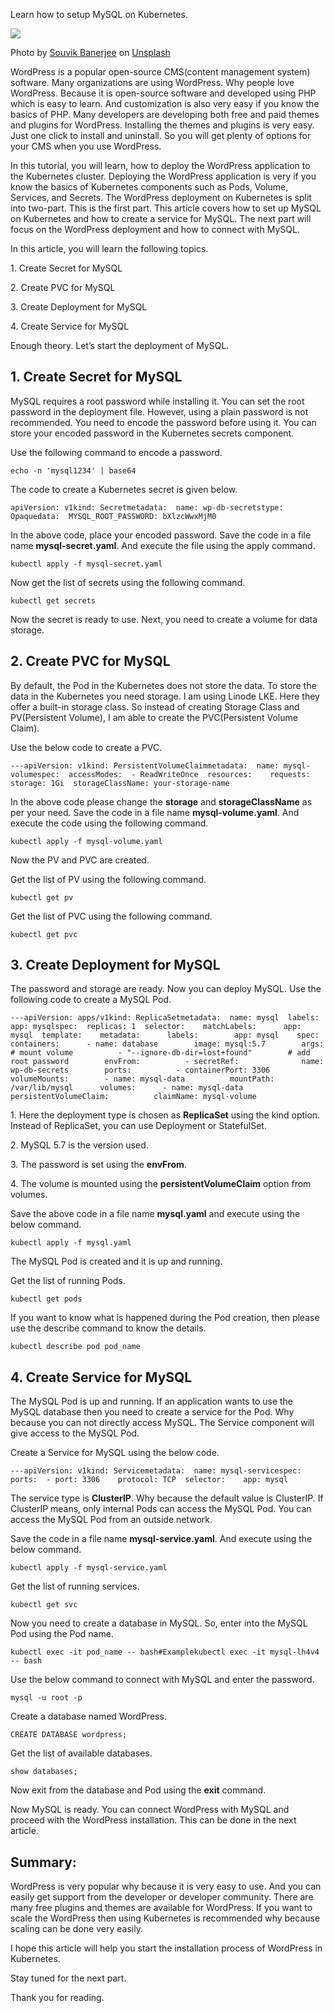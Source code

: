 Learn how to setup MySQL on Kubernetes.

![](https://miro.medium.com/max/700/1*zwtjZsL6FVo1S4hZtVPeFw.jpeg)

Photo by [Souvik Banerjee](https://unsplash.com/@rswebsols?utm_source=unsplash&utm_medium=referral&utm_content=creditCopyText) on [Unsplash](https://unsplash.com/s/photos/wordpress?utm_source=unsplash&utm_medium=referral&utm_content=creditCopyText)

WordPress is a popular open-source CMS(content management system) software. Many organizations are using WordPress. Why people love WordPress. Because it is open-source software and developed using PHP which is easy to learn. And customization is also very easy if you know the basics of PHP. Many developers are developing both free and paid themes and plugins for WordPress. Installing the themes and plugins is very easy. Just one click to install and uninstall. So you will get plenty of options for your CMS when you use WordPress.

In this tutorial, you will learn, how to deploy the WordPress application to the Kubernetes cluster. Deploying the WordPress application is very if you know the basics of Kubernetes components such as Pods, Volume, Services, and Secrets. The WordPress deployment on Kubernetes is split into two-part. This is the first part. This article covers how to set up MySQL on Kubernetes and how to create a service for MySQL. The next part will focus on the WordPress deployment and how to connect with MySQL.

In this article, you will learn the following topics.

1\. Create Secret for MySQL

2\. Create PVC for MySQL

3\. Create Deployment for MySQL

4\. Create Service for MySQL

Enough theory. Let’s start the deployment of MySQL.

## **1\. Create Secret for MySQL**

MySQL requires a root password while installing it. You can set the root password in the deployment file. However, using a plain password is not recommended. You need to encode the password before using it. You can store your encoded password in the Kubernetes secrets component.

Use the following command to encode a password.

```
echo -n 'mysql1234' | base64
```

The code to create a Kubernetes secret is given below.

```
apiVersion: v1kind: Secretmetadata:  name: wp-db-secretstype: Opaquedata:  MYSQL_ROOT_PASSWORD: bXlzcWwxMjM0
```

In the above code, place your encoded password. Save the code in a file name **mysql-secret.yaml**. And execute the file using the apply command.

```
kubectl apply -f mysql-secret.yaml
```

Now get the list of secrets using the following command.

```
kubectl get secrets
```

Now the secret is ready to use. Next, you need to create a volume for data storage.

## **2\. Create PVC for MySQL**

By default, the Pod in the Kubernetes does not store the data. To store the data in the Kubernetes you need storage. I am using Linode LKE. Here they offer a built-in storage class. So instead of creating Storage Class and PV(Persistent Volume), I am able to create the PVC(Persistent Volume Claim).

Use the below code to create a PVC.

```
---apiVersion: v1kind: PersistentVolumeClaimmetadata:  name: mysql-volumespec:  accessModes:  - ReadWriteOnce  resources:    requests:      storage: 1Gi  storageClassName: your-storage-name
```

In the above code please change the **storage** and **storageClassName** as per your need. Save the code in a file name **mysql-volume.yaml**. And execute the code using the following command.

```
kubectl apply -f mysql-volume.yaml
```

Now the PV and PVC are created.

Get the list of PV using the following command.

```
kubectl get pv
```

Get the list of PVC using the following command.

```
kubectl get pvc
```

## **3\. Create Deployment for MySQL**

The password and storage are ready. Now you can deploy MySQL. Use the following code to create a MySQL Pod.

```
---apiVersion: apps/v1kind: ReplicaSetmetadata:  name: mysql  labels:    app: mysqlspec:  replicas: 1  selector:    matchLabels:      app: mysql  template:    metadata:      labels:        app: mysql    spec:      containers:      - name: database        image: mysql:5.7        args:          # mount volume          - "--ignore-db-dir=lost+found"        # add root password        envFrom:          - secretRef:              name: wp-db-secrets        ports:          - containerPort: 3306        volumeMounts:        - name: mysql-data          mountPath: /var/lib/mysql      volumes:      - name: mysql-data        persistentVolumeClaim:          claimName: mysql-volume
```

1\. Here the deployment type is chosen as **ReplicaSet** using the kind option. Instead of ReplicaSet, you can use Deployment or StatefulSet.

2\. MySQL 5.7 is the version used.

3\. The password is set using the **envFrom**.

4\. The volume is mounted using the **persistentVolumeClaim** option from volumes.

Save the above code in a file name **mysql.yaml** and execute using the below command.

```
kubectl apply -f mysql.yaml
```

The MySQL Pod is created and it is up and running.

Get the list of running Pods.

```
kubectl get pods
```

If you want to know what is happened during the Pod creation, then please use the describe command to know the details.

```
kubectl describe pod pod_name
```

## **4\. Create Service for MySQL**

The MySQL Pod is up and running. If an application wants to use the MySQL database then you need to create a service for the Pod. Why because you can not directly access MySQL. The Service component will give access to the MySQL Pod.

Create a Service for MySQL using the below code.

```
---apiVersion: v1kind: Servicemetadata:  name: mysql-servicespec:  ports:  - port: 3306    protocol: TCP  selector:    app: mysql
```

The service type is **ClusterIP**. Why because the default value is ClusterIP. If ClusterIP means, only internal Pods can access the MySQL Pod. You can access the MySQL Pod from an outside network.

Save the code in a file name **mysql-service.yaml**. And execute using the below command.

```
kubectl apply -f mysql-service.yaml
```

Get the list of running services.

```
kubectl get svc
```

Now you need to create a database in MySQL. So, enter into the MySQL Pod using the Pod name.

```
kubectl exec -it pod_name -- bash#Examplekubectl exec -it mysql-lh4v4 -- bash
```

Use the below command to connect with MySQL and enter the password.

```
mysql -u root -p
```

Create a database named WordPress.

```
CREATE DATABASE wordpress;
```

Get the list of available databases.

```
show databases;
```

Now exit from the database and Pod using the **exit** command.

Now MySQL is ready. You can connect WordPress with MySQL and proceed with the WordPress installation. This can be done in the next article.

## **Summary:**

WordPress is very popular why because it is very easy to use. And you can easily get support from the developer or developer community. There are many free plugins and themes are available for WordPress. If you want to scale the WordPress then using Kubernetes is recommended why because scaling can be done very easily.

I hope this article will help you start the installation process of WordPress in Kubernetes.

Stay tuned for the next part.

Thank you for reading.